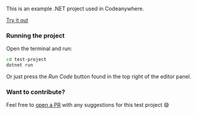 This is an example .NET project used in Codeanywhere.

[Try it out](https://beta.codeanywhere.com/workspace#https://github.com/Codeanywhere-Templates/dotnet)

### Running the project

Open the terminal and run:
```sh
cd test-project
dotnet run
```
Or just press the *Run Code* button found in the top right of the editor panel.
### Want to contribute?

Feel free to [open a PR](https://github.com/Codeanywhere-Templates/dotnet) with any suggestions for this test project :smile: 